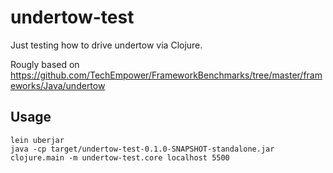 # undertow-test

Just testing how to drive undertow via Clojure.

Rougly based on
https://github.com/TechEmpower/FrameworkBenchmarks/tree/master/frameworks/Java/undertow

## Usage

```
lein uberjar
java -cp target/undertow-test-0.1.0-SNAPSHOT-standalone.jar clojure.main -m undertow-test.core localhost 5500 
```
